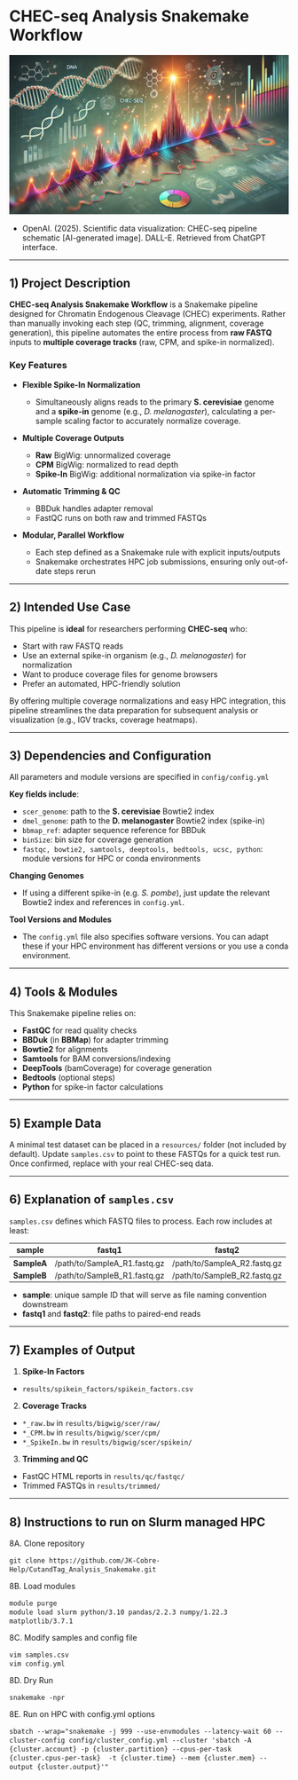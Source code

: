 # CHEC-seq Analysis Snakemake Workflow

![CHEC Analysis](/images/CHECSeq_pipeline.png)  
- OpenAI. (2025). Scientific data visualization: CHEC-seq pipeline schematic [AI-generated image]. DALL-E. Retrieved from ChatGPT interface.

---

## 1) Project Description

**CHEC-seq Analysis Snakemake Workflow** is a Snakemake pipeline designed for Chromatin Endogenous Cleavage (CHEC) experiments. Rather than manually invoking each step (QC, trimming, alignment, coverage generation), this pipeline automates the entire process from **raw FASTQ** inputs to **multiple coverage tracks** (raw, CPM, and spike-in normalized).

### Key Features

- **Flexible Spike-In Normalization**  
  + Simultaneously aligns reads to the primary **S. cerevisiae** genome and a **spike-in** genome (e.g., *D. melanogaster*), calculating a per-sample scaling factor to accurately normalize coverage.

- **Multiple Coverage Outputs**  
  + **Raw** BigWig: unnormalized coverage  
  + **CPM** BigWig: normalized to read depth  
  + **Spike-In** BigWig: additional normalization via spike-in factor

- **Automatic Trimming & QC**  
  + BBDuk handles adapter removal  
  + FastQC runs on both raw and trimmed FASTQs

- **Modular, Parallel Workflow**  
  + Each step defined as a Snakemake rule with explicit inputs/outputs  
  + Snakemake orchestrates HPC job submissions, ensuring only out-of-date steps rerun

---

## 2) Intended Use Case

This pipeline is **ideal** for researchers performing **CHEC-seq** who:

- Start with raw FASTQ reads  
- Use an external spike-in organism (e.g., *D. melanogaster*) for normalization  
- Want to produce coverage files for genome browsers  
- Prefer an automated, HPC-friendly solution

By offering multiple coverage normalizations and easy HPC integration, this pipeline streamlines the data preparation for subsequent analysis or visualization (e.g., IGV tracks, coverage heatmaps).

---

## 3) Dependencies and Configuration

All parameters and module versions are specified in `config/config.yml`

**Key fields include**:
- `scer_genome`: path to the **S. cerevisiae** Bowtie2 index  
- `dmel_genome`: path to the **D. melanogaster** Bowtie2 index (spike-in)  
- `bbmap_ref`: adapter sequence reference for BBDuk  
- `binSize`: bin size for coverage generation  
- `fastqc, bowtie2, samtools, deeptools, bedtools, ucsc, python`: module versions for HPC or conda environments

**Changing Genomes**  
+ If using a different spike-in (e.g. *S. pombe*), just update the relevant Bowtie2 index and references in `config.yml`.

**Tool Versions and Modules**  
+ The `config.yml` file also specifies software versions. You can adapt these if your HPC environment has different versions or you use a conda environment.

---

## 4) Tools & Modules

This Snakemake pipeline relies on:
- **FastQC** for read quality checks  
- **BBDuk** (in **BBMap**) for adapter trimming  
- **Bowtie2** for alignments  
- **Samtools** for BAM conversions/indexing  
- **DeepTools** (bamCoverage) for coverage generation  
- **Bedtools** (optional steps)  
- **Python** for spike-in factor calculations

---

## 5) Example Data

A minimal test dataset can be placed in a `resources/` folder (not included by default). Update `samples.csv` to point to these FASTQs for a quick test run. Once confirmed, replace with your real CHEC-seq data.

---

## 6) Explanation of `samples.csv`

`samples.csv` defines which FASTQ files to process. Each row includes at least:

| sample             | fastq1                        | fastq2                       |
|--------------------|-------------------------------|------------------------------|
| **SampleA**        | /path/to/SampleA_R1.fastq.gz  | /path/to/SampleA_R2.fastq.gz |
| **SampleB**        | /path/to/SampleB_R1.fastq.gz  | /path/to/SampleB_R2.fastq.gz |

+ **sample**: unique sample ID that will serve as file naming convention downstream
+ **fastq1** and **fastq2**: file paths to paired-end reads

---

## 7) Examples of Output

1. **Spike-In Factors**  
- `results/spikein_factors/spikein_factors.csv`

2. **Coverage Tracks**  
- `*_raw.bw` in `results/bigwig/scer/raw/`
- `*_CPM.bw` in `results/bigwig/scer/cpm/`
- `*_SpikeIn.bw` in `results/bigwig/scer/spikein/`

3. **Trimming and QC**  
- FastQC HTML reports in `results/qc/fastqc/`
- Trimmed FASTQs in `results/trimmed/`

---

## 8) Instructions to run on Slurm managed HPC
8A. Clone repository
```
git clone https://github.com/JK-Cobre-Help/CutandTag_Analysis_Snakemake.git
```
8B. Load modules
```
module purge
module load slurm python/3.10 pandas/2.2.3 numpy/1.22.3 matplotlib/3.7.1
```
8C. Modify samples and config file
```
vim samples.csv
vim config.yml
```
8D. Dry Run
```
snakemake -npr
```
8E. Run on HPC with config.yml options
```
sbatch --wrap="snakemake -j 999 --use-envmodules --latency-wait 60 --cluster-config config/cluster_config.yml --cluster 'sbatch -A {cluster.account} -p {cluster.partition} --cpus-per-task {cluster.cpus-per-task}  -t {cluster.time} --mem {cluster.mem} --output {cluster.output}'"
```
